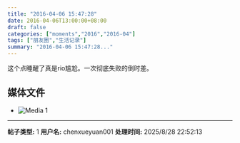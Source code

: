 ```yaml
---
title: "2016-04-06 15:47:28"
date: 2016-04-06T13:00:00+08:00
draft: false
categories: ["moments","2016","2016-04"]
tags: ["朋友圈","生活记录"]
summary: "2016-04-06 15:47:28..."
---
```


这个点睡醒了真是rio尴尬。一次彻底失败的倒时差。

## 媒体文件

- ![Media 1](/Moments/photos/2016-04-06/201604061547280.jpg)

---

**帖子类型:** 1
**用户名:** chenxueyuan001
**处理时间:** 2025/8/28 22:52:13